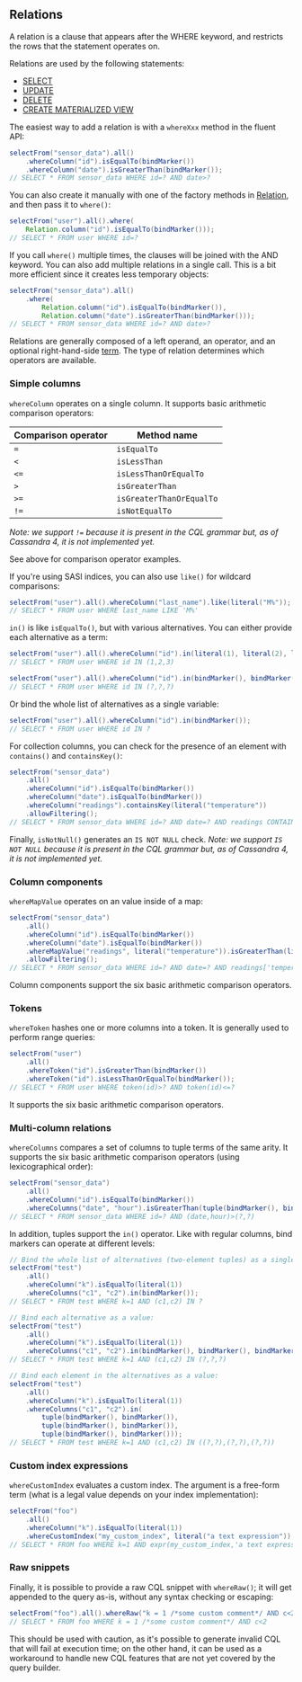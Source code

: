 ## Relations

A relation is a clause that appears after the WHERE keyword, and restricts the rows that the
statement operates on.

Relations are used by the following statements:

* [SELECT](../select/) 
* [UPDATE](../update/)
* [DELETE](../delete/)
* [CREATE MATERIALIZED VIEW](../schema/materialized_view/)

The easiest way to add a relation is with a `whereXxx` method in the fluent API:

```java
selectFrom("sensor_data").all()
    .whereColumn("id").isEqualTo(bindMarker())
    .whereColumn("date").isGreaterThan(bindMarker());
// SELECT * FROM sensor_data WHERE id=? AND date>?
```

You can also create it manually with one of the factory methods in [Relation], and then pass it to
`where()`:

```java
selectFrom("user").all().where(
    Relation.column("id").isEqualTo(bindMarker()));
// SELECT * FROM user WHERE id=?
```

If you call `where()` multiple times, the clauses will be joined with the AND keyword. You can also
add multiple relations in a single call. This is a bit more efficient since it creates less
temporary objects: 

```java
selectFrom("sensor_data").all()
    .where(
        Relation.column("id").isEqualTo(bindMarker()),
        Relation.column("date").isGreaterThan(bindMarker()));
// SELECT * FROM sensor_data WHERE id=? AND date>?
```

Relations are generally composed of a left operand, an operator, and an optional right-hand-side
[term](../term/). The type of relation determines which operators are available.
 
### Simple columns

`whereColumn` operates on a single column. It supports basic arithmetic comparison operators:

| Comparison operator | Method name              |
|---------------------|--------------------------|
| `=`                 | `isEqualTo`              |
| `<`                 | `isLessThan`             |
| `<=`                | `isLessThanOrEqualTo`    |
| `>`                 | `isGreaterThan`          |
| `>=`                | `isGreaterThanOrEqualTo` |
| `!=`                | `isNotEqualTo`           |

*Note: we support `!=` because it is present in the CQL grammar but, as of Cassandra 4, it is not
implemented yet.*

See above for comparison operator examples.

If you're using SASI indices, you can also use `like()` for wildcard comparisons:

```java
selectFrom("user").all().whereColumn("last_name").like(literal("M%"));
// SELECT * FROM user WHERE last_name LIKE 'M%'
```

`in()` is like `isEqualTo()`, but with various alternatives. You can either provide each alternative as a
term:

```java
selectFrom("user").all().whereColumn("id").in(literal(1), literal(2), literal(3));
// SELECT * FROM user WHERE id IN (1,2,3)

selectFrom("user").all().whereColumn("id").in(bindMarker(), bindMarker(), bindMarker());
// SELECT * FROM user WHERE id IN (?,?,?)
```

Or bind the whole list of alternatives as a single variable:

```java
selectFrom("user").all().whereColumn("id").in(bindMarker());
// SELECT * FROM user WHERE id IN ?
```

For collection columns, you can check for the presence of an element with `contains()` and
`containsKey()`:

```java
selectFrom("sensor_data")
    .all()
    .whereColumn("id").isEqualTo(bindMarker())
    .whereColumn("date").isEqualTo(bindMarker())
    .whereColumn("readings").containsKey(literal("temperature"))
    .allowFiltering();
// SELECT * FROM sensor_data WHERE id=? AND date=? AND readings CONTAINS KEY 'temperature' ALLOW FILTERING
```

Finally, `isNotNull()` generates an `IS NOT NULL` check. *Note: we support `IS NOT NULL` because it
is present in the CQL grammar but, as of Cassandra 4, it is not implemented yet.*

### Column components

`whereMapValue` operates on an value inside of a map:

```java
selectFrom("sensor_data")
    .all()
    .whereColumn("id").isEqualTo(bindMarker())
    .whereColumn("date").isEqualTo(bindMarker())
    .whereMapValue("readings", literal("temperature")).isGreaterThan(literal(65))
    .allowFiltering();
// SELECT * FROM sensor_data WHERE id=? AND date=? AND readings['temperature']>65 ALLOW FILTERING
```

Column components support the six basic arithmetic comparison operators.

### Tokens

`whereToken` hashes one or more columns into a token. It is generally used to perform range queries:

```java
selectFrom("user")
    .all()
    .whereToken("id").isGreaterThan(bindMarker())
    .whereToken("id").isLessThanOrEqualTo(bindMarker());
// SELECT * FROM user WHERE token(id)>? AND token(id)<=?
```

It supports the six basic arithmetic comparison operators.

### Multi-column relations

`whereColumns` compares a set of columns to tuple terms of the same arity. It supports the six basic
arithmetic comparison operators (using lexicographical order):

```java
selectFrom("sensor_data")
    .all()
    .whereColumn("id").isEqualTo(bindMarker())
    .whereColumns("date", "hour").isGreaterThan(tuple(bindMarker(), bindMarker()));
// SELECT * FROM sensor_data WHERE id=? AND (date,hour)>(?,?)
```

In addition, tuples support the `in()` operator. Like with regular columns, bind markers can operate
at different levels:

```java
// Bind the whole list of alternatives (two-element tuples) as a single value:
selectFrom("test")
    .all()
    .whereColumn("k").isEqualTo(literal(1))
    .whereColumns("c1", "c2").in(bindMarker());
// SELECT * FROM test WHERE k=1 AND (c1,c2) IN ?

// Bind each alternative as a value:
selectFrom("test")
    .all()
    .whereColumn("k").isEqualTo(literal(1))
    .whereColumns("c1", "c2").in(bindMarker(), bindMarker(), bindMarker());
// SELECT * FROM test WHERE k=1 AND (c1,c2) IN (?,?,?)

// Bind each element in the alternatives as a value:
selectFrom("test")
    .all()
    .whereColumn("k").isEqualTo(literal(1))
    .whereColumns("c1", "c2").in(
        tuple(bindMarker(), bindMarker()),
        tuple(bindMarker(), bindMarker()),
        tuple(bindMarker(), bindMarker()));
// SELECT * FROM test WHERE k=1 AND (c1,c2) IN ((?,?),(?,?),(?,?))
```

### Custom index expressions

`whereCustomIndex` evaluates a custom index. The argument is a free-form term (what is a legal value
depends on your index implementation):

```java
selectFrom("foo")
    .all()
    .whereColumn("k").isEqualTo(literal(1))
    .whereCustomIndex("my_custom_index", literal("a text expression"));
// SELECT * FROM foo WHERE k=1 AND expr(my_custom_index,'a text expression')
```

### Raw snippets

Finally, it is possible to provide a raw CQL snippet with `whereRaw()`; it will get appended to the
query as-is, without any syntax checking or escaping:

```java
selectFrom("foo").all().whereRaw("k = 1 /*some custom comment*/ AND c<2");
// SELECT * FROM foo WHERE k = 1 /*some custom comment*/ AND c<2
```

This should be used with caution, as it's possible to generate invalid CQL that will fail at
execution time; on the other hand, it can be used as a workaround to handle new CQL features that
are not yet covered by the query builder.

[QueryBuilder]: https://docs.datastax.com/en/drivers/java/4.4/com/datastax/oss/driver/api/querybuilder/QueryBuilder.html
[Relation]:     https://docs.datastax.com/en/drivers/java/4.4/com/datastax/oss/driver/api/querybuilder/relation/Relation.html
